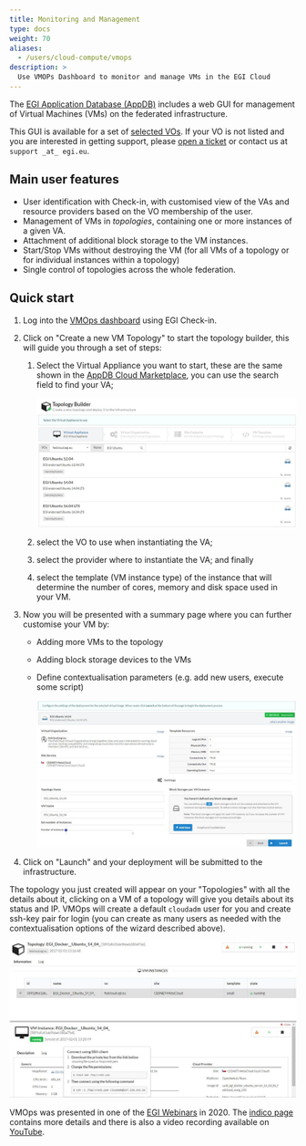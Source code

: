 ```yaml
---
title: Monitoring and Management
type: docs
weight: 70
aliases:
  - /users/cloud-compute/vmops
description: >
  Use VMOPs Dashboard to monitor and manage VMs in the EGI Cloud
---
```


The [EGI Application Database (AppDB)](https://appdb.egi.eu/) includes a web GUI
for management of Virtual Machines (VMs) on the federated infrastructure.

This GUI is available for a set of
[selected VOs](https://wiki.appdb.egi.eu/main:faq:which_vos_are_supported_by_the_vmops_dashboard).
If your VO is not listed and you are interested in getting support, please
[open a ticket](https://ggus.eu) or contact us at `support _at_ egi.eu`.

## Main user features

- User identification with Check-in, with customised view of the VAs and
  resource providers based on the VO membership of the user.
- Management of VMs in _topologies_, containing one or more instances of a given
  VA.
- Attachment of additional block storage to the VM instances.
- Start/Stop VMs without destroying the VM (for all VMs of a topology or for
  individual instances within a topology)
- Single control of topologies across the whole federation.

## Quick start

1. Log into the [VMOps dashboard](https://dashboard.appdb.egi.eu/vmops) using
   EGI Check-in.

1. Click on \"Create a new VM Topology\" to start the topology builder, this
   will guide you through a set of steps:

   1. Select the Virtual Appliance you want to start, these are the same shown
      in the [AppDB Cloud Marketplace](https://appdb.egi.eu/browse/cloud), you
      can use the search field to find your VA;

      ![Select the VA](vmops_va_select.png)

   1. select the VO to use when instantiating the VA;

   1. select the provider where to instantiate the VA; and finally

   1. select the template (VM instance type) of the instance that will determine
      the number of cores, memory and disk space used in your VM.

1. Now you will be presented with a summary page where you can further customise
   your VM by:

   - Adding more VMs to the topology
   - Adding block storage devices to the VMs
   - Define contextualisation parameters (e.g. add new users, execute some
     script)

     ![Topology settings](vmops_settings.png)

1. Click on \"Launch\" and your deployment will be submitted to the
   infrastructure.

The topology you just created will appear on your \"Topologies\" with all the
details about it, clicking on a VM of a topology will give you details about its
status and IP. VMOps will create a default `cloudadm` user for you and create
ssh-key pair for login (you can create as many users as needed with the
contextualisation options of the wizard described above).

![VM details](vmops_vm.png)

VMOps was presented in one of the [EGI Webinars](https://www.egi.eu/webinars/)
in 2020. The [indico page](https://indico.egi.eu/event/5272/) contains more
details and there is also a video recording available on
[YouTube](https://youtu.be/0YuuKA_4pSM).
